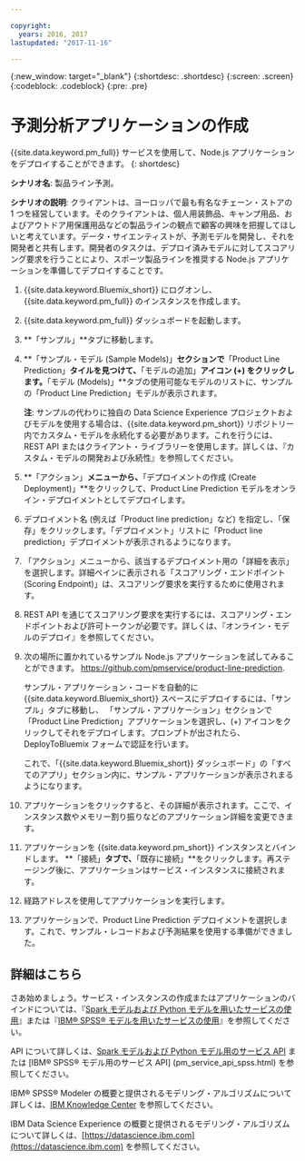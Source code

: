 ```yaml
---

copyright:
  years: 2016, 2017
lastupdated: "2017-11-16"

---
```


{:new_window: target="_blank"}
{:shortdesc: .shortdesc}
{:screen: .screen}
{:codeblock: .codeblock}
{:pre: .pre}

# 予測分析アプリケーションの作成

{{site.data.keyword.pm_full}} サービスを使用して、Node.js アプリケーションをデプロイすることができます。
{: shortdesc}

**シナリオ名**: 製品ライン予測。

**シナリオの説明**: クライアントは、ヨーロッパで最も有名なチェーン・ストアの 1 つを経営しています。そのクライアントは、個人用装飾品、キャンプ用品、およびアウトドア用保護用品などの製品ラインの観点で顧客の興味を把握してほしいと考えています。データ・サイエンティストが、予測モデルを開発し、それを開発者と共有します。開発者のタスクは、デプロイ済みモデルに対してスコアリング要求を行うことにより、スポーツ製品ラインを推奨する Node.js アプリケーションを準備してデプロイすることです。

1. {{site.data.keyword.Bluemix_short}} にログオンし、{{site.data.keyword.pm_full}} のインスタンスを作成します。
2. {{site.data.keyword.pm_full}} ダッシュボードを起動します。
3. **「サンプル」**タブに移動します。
4. **「サンプル・モデル (Sample Models)」**セクションで**「Product Line Prediction」**タイルを見つけて、**「モデルの追加」**アイコン (+) をクリックします。**「モデル (Models)」**タブの使用可能なモデルのリストに、サンプルの「Product Line Prediction」モデルが表示されます。

   **注**: サンプルの代わりに独自の Data Science Experience プロジェクトおよびモデルを使用する場合は、{{site.data.keyword.pm_short}} リポジトリー内でカスタム・モデルを永続化する必要があります。これを行うには、REST API またはクライアント・ライブラリーを使用します。詳しくは、『カスタム・モデルの開発および永続性』を参照してください。

5. **「アクション」**メニューから、**「デプロイメントの作成 (Create Deployment)」**をクリックして、Product Line Prediction モデルをオンライン・デプロイメントとしてデプロイします。
6. デプロイメント名 (例えば「Product line prediction」など) を指定し、「保存」をクリックします。「デプロイメント」リストに「Product line prediction」デプロイメントが表示されるようになります。
7. 「アクション」メニューから、該当するデプロイメント用の「詳細を表示」を選択します。詳細ペインに表示される「スコアリング・エンドポイント (Scoring Endpoint)」は、スコアリング要求を実行するために使用されます。
8. REST API を通じてスコアリング要求を実行するには、スコアリング・エンドポイントおよび許可トークンが必要です。詳しくは、『オンライン・モデルのデプロイ』を参照してください。
9. 次の場所に置かれているサンプル Node.js アプリケーションを試してみることができます。
   https://github.com/pmservice/product-line-prediction.

   サンプル・アプリケーション・コードを自動的に {{site.data.keyword.Bluemix_short}} スペースにデプロイするには、「サンプル」タブに移動し、
「サンプル・アプリケーション」セクションで「Product Line Prediction」アプリケーションを選択し、(+) アイコンをクリックしてそれをデプロイします。プロンプトが出されたら、DeployToBluemix フォームで認証を行います。

   これで、「{{site.data.keyword.Bluemix_short}} ダッシュボード」の「すべてのアプリ」セクション内に、サンプル・アプリケーションが表示されまるようになります。

10. アプリケーションをクリックすると、その詳細が表示されます。ここで、インスタンス数やメモリー割り振りなどのアプリケーション詳細を変更できます。
11. アプリケーションを {{site.data.keyword.pm_short}} インスタンスとバインドします。
**「接続」**タブで、**「既存に接続」**をクリックします。再ステージング後に、アプリケーションはサービス・インスタンスに接続されます。
12. 経路アドレスを使用してアプリケーションを実行します。
13. アプリケーションで、Product Line Prediction デプロイメントを選択します。これで、サンプル・レコードおよび予測結果を使用する準備ができました。
    
## 詳細はこちら

さあ始めましょう。サービス・インスタンスの作成またはアプリケーションのバインドについては、『[Spark モデルおよび Python モデルを用いたサービスの使用](using_pm_service_dsx.html)』または『[IBM® SPSS® モデルを用いたサービスの使用](using_pm_service.html)』を参照してください。

API について詳しくは、[Spark モデルおよび Python モデル用のサービス API](pm_service_api_spark.html) または [IBM® SPSS® モデル用のサービス API] (pm_service_api_spss.html) を参照してください。

IBM® SPSS® Modeler の概要と提供されるモデリング・アルゴリズムについて詳しくは、[IBM Knowledge Center](https://www.ibm.com/support/knowledgecenter/SS3RA7) を参照してください。

IBM Data Science Experience の概要と提供されるモデリング・アルゴリズムについて詳しくは、[https://datascience.ibm.com](https://datascience.ibm.com) を参照してください。
